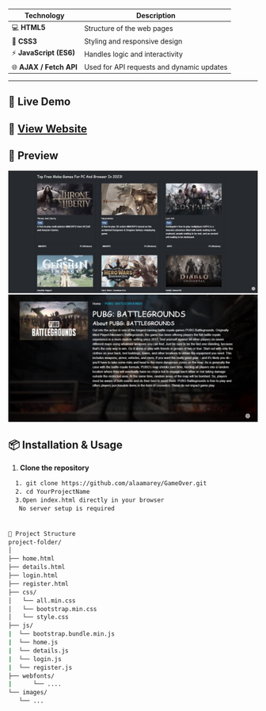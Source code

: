 
| Technology | Description |
|-------------|-------------|
| 💻 **HTML5** | Structure of the web pages |
| 🎨 **CSS3** | Styling and responsive design |
| ⚡ **JavaScript (ES6)** | Handles logic and interactivity |
| 🌐 **AJAX / Fetch API** | Used for API requests and dynamic updates |

---

## 🚀 Live Demo

🔗 [View Website](https://gameover-app.netlify.app/)  
---
## 📸 Preview
![Homw Image](./gameover.jpg)
![Homw Image](./gameover1.jpg)
 


## 📦 Installation & Usage

1. **Clone the repository**
 ```bash
   1. git clone https://github.com/alaamarey/GameOver.git
   2. cd YourProjectName
   3.Open index.html directly in your browser
    No server setup is required

   
📁 Project Structure
project-folder/
│
├── home.html
├── details.html
├── login.html
├── register.html
├── css/
│   └── all.min.css
│   └── bootstrap.min.css
│   └── style.css
├── js/
|  └── bootstrap.bundle.min.js
|  └── home.js
|  └── details.js
|  └── login.js
|  └── register.js
├── webfonts/
|      └── ....
└── images/
    └── ...

